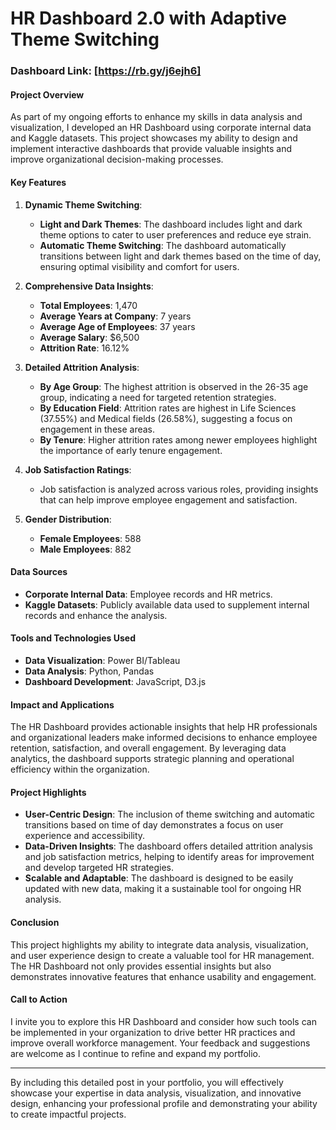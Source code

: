 # HR Dashboard 2.0 with Adaptive Theme Switching

### Dashboard Link: [https://rb.gy/j6ejh6]

#### Project Overview

As part of my ongoing efforts to enhance my skills in data analysis and visualization, I developed an HR Dashboard using corporate internal data and Kaggle datasets. This project showcases my ability to design and implement interactive dashboards that provide valuable insights and improve organizational decision-making processes.

#### Key Features

1. **Dynamic Theme Switching**:
   - **Light and Dark Themes**: The dashboard includes light and dark theme options to cater to user preferences and reduce eye strain.
   - **Automatic Theme Switching**: The dashboard automatically transitions between light and dark themes based on the time of day, ensuring optimal visibility and comfort for users.

2. **Comprehensive Data Insights**:
   - **Total Employees**: 1,470
   - **Average Years at Company**: 7 years
   - **Average Age of Employees**: 37 years
   - **Average Salary**: $6,500
   - **Attrition Rate**: 16.12%

3. **Detailed Attrition Analysis**:
   - **By Age Group**: The highest attrition is observed in the 26-35 age group, indicating a need for targeted retention strategies.
   - **By Education Field**: Attrition rates are highest in Life Sciences (37.55%) and Medical fields (26.58%), suggesting a focus on engagement in these areas.
   - **By Tenure**: Higher attrition rates among newer employees highlight the importance of early tenure engagement.

4. **Job Satisfaction Ratings**:
   - Job satisfaction is analyzed across various roles, providing insights that can help improve employee engagement and satisfaction.

5. **Gender Distribution**:
   - **Female Employees**: 588
   - **Male Employees**: 882

#### Data Sources

- **Corporate Internal Data**: Employee records and HR metrics.
- **Kaggle Datasets**: Publicly available data used to supplement internal records and enhance the analysis.

#### Tools and Technologies Used

- **Data Visualization**: Power BI/Tableau
- **Data Analysis**: Python, Pandas
- **Dashboard Development**: JavaScript, D3.js

#### Impact and Applications

The HR Dashboard provides actionable insights that help HR professionals and organizational leaders make informed decisions to enhance employee retention, satisfaction, and overall engagement. By leveraging data analytics, the dashboard supports strategic planning and operational efficiency within the organization.

#### Project Highlights

- **User-Centric Design**: The inclusion of theme switching and automatic transitions based on time of day demonstrates a focus on user experience and accessibility.
- **Data-Driven Insights**: The dashboard offers detailed attrition analysis and job satisfaction metrics, helping to identify areas for improvement and develop targeted HR strategies.
- **Scalable and Adaptable**: The dashboard is designed to be easily updated with new data, making it a sustainable tool for ongoing HR analysis.

#### Conclusion

This project highlights my ability to integrate data analysis, visualization, and user experience design to create a valuable tool for HR management. The HR Dashboard not only provides essential insights but also demonstrates innovative features that enhance usability and engagement.

#### Call to Action

I invite you to explore this HR Dashboard and consider how such tools can be implemented in your organization to drive better HR practices and improve overall workforce management. Your feedback and suggestions are welcome as I continue to refine and expand my portfolio.

---

By including this detailed post in your portfolio, you will effectively showcase your expertise in data analysis, visualization, and innovative design, enhancing your professional profile and demonstrating your ability to create impactful projects.
